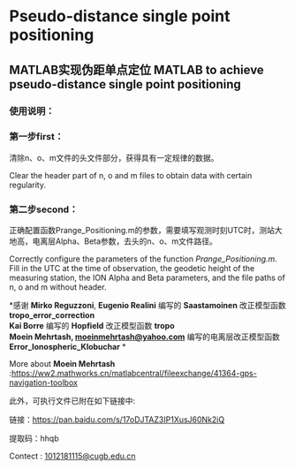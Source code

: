 # Pseudo-distance single point positioning
## MATLAB实现伪距单点定位 MATLAB to achieve pseudo-distance single point positioning
### 使用说明：

### 第一步first：
清除n、o、m文件的头文件部分，获得具有一定规律的数据。

Clear the header part of n, o and m files to obtain data with certain regularity.
### 第二步second：
正确配置函数Prange_Positioning.m的参数，需要填写观测时刻UTC时，测站大地高，电离层Alpha、Beta参数，去头的n、o、m文件路径。

Correctly configure the parameters of the function *Prange_Positioning.m*. Fill in the UTC at the time of observation, the geodetic height of the measuring station, the ION Alpha and Beta parameters, and the file paths of n, o and m without header.

*感谢 **Mirko Reguzzoni**, **Eugenio Realini** 编写的 **Saastamoinen** 改正模型函数 **tropo_error_correction**  
      **Kai Borre** 编写的 **Hopfield** 改正模型函数 **tropo**  
      **Moein Mehrtash, moeinmehrtash@yahoo.com** 编写的电离层改正模型函数 **Error_Ionospheric_Klobuchar** *
      
More about **Moein Mehrtash** :https://ww2.mathworks.cn/matlabcentral/fileexchange/41364-gps-navigation-toolbox

此外，可执行文件已附在如下链接中:

链接：https://pan.baidu.com/s/17oDJTAZ3IP1XusJ60Nk2iQ 

提取码：hhqb 

Contect : 1012181115@cugb.edu.cn
